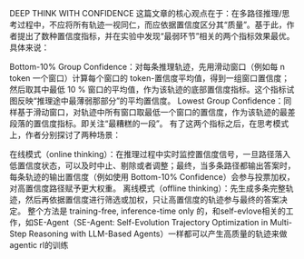 
DEEP THINK WITH CONFIDENCE
这篇文章的核心观点在于：在多路径推理/思考过程中，不应将所有轨迹一视同仁，而应依据置信度区分其“质量”。基于此，作者提出了数种置信度指标，并在实验中发现“最弱环节”相关的两个指标效果最优。具体来说：

Bottom-10% Group Confidence：对每条推理轨迹，先用滑动窗口（例如每 n token 一个窗口）计算每个窗口的 token-置信度平均值，得到一组窗口置信度；然后取其中最低 10 % 窗口的平均值，作为该轨迹的底部置信度指标。这个指标试图反映“推理途中最薄弱那部分”的平均置信度。
Lowest Group Confidence：同样基于滑动窗口，对轨迹中所有窗口取最低一个窗口的置信度，作为该轨迹的最差段落的置信度指标。即关注“最糟糕的一段”。
有了这两个指标之后，在思考模式上，作者分别探讨了两种场景：

在线模式（online thinking）：在推理过程中实时监控置信度信号，一旦路径落入低置信度状态，可以及时中止、剔除或者调整；最终，当多条路径都输出答案时，每条轨迹的输出置信度（例如使用 Bottom-10% Confidence）会参与投票加权，对高置信度路径赋予更大权重。
离线模式（offline thinking）：先生成多条完整轨迹，然后再依据置信度进行筛选或加权，只让高置信度的轨迹参与最终的答案决定。
整个方法是 training-free, inference-time only 的，和self-evlove相关的工作，如SE-Agent（SE-Agent: Self-Evolution Trajectory Optimization in Multi-Step Reasoning with LLM-Based Agents）一样都可以产生高质量的轨迹来做agentic rl的训练